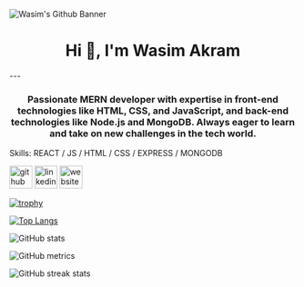 ![Wasim's Github Banner](https://i.ibb.co/512LMFF/Black-Gradient-Minimalist-Linked-In-Banner.png)
<h1 style="text-align: center">Hi 👋, I'm Wasim Akram</h1>
---
<h3 style="text-align: center">Passionate MERN developer with expertise in front-end technologies like HTML, CSS, and JavaScript, and back-end technologies like Node.js and MongoDB. Always eager to learn and take on new challenges in the tech world.</h3>

Skills: REACT / JS / HTML / CSS / EXPRESS / MONGODB

[<img src='https://cdn.jsdelivr.net/npm/simple-icons@3.0.1/icons/github.svg' alt='github' height='40'>](https://github.com/Washim-Akram)  [<img src='https://cdn.jsdelivr.net/npm/simple-icons@3.0.1/icons/linkedin.svg' alt='linkedin' height='40'>](https://www.linkedin.com/in/muhammad-washim-akram-214611280/)  [<img src='https://cdn.jsdelivr.net/npm/simple-icons@3.0.1/icons/icloud.svg' alt='website' height='40'>](https://wasim-akram.netlify.app/)  

[![trophy](https://github-profile-trophy.vercel.app/?username=Washim-Akram)](https://github.com/ryo-ma/github-profile-trophy)

[![Top Langs](https://github-readme-stats.vercel.app/api/top-langs/?username=Washim-Akram)](https://github.com/anuraghazra/github-readme-stats)

![GitHub stats](https://github-readme-stats.vercel.app/api?username=Washim-Akram&show_icons=true)  

![GitHub metrics](https://metrics.lecoq.io/Washim-Akram)  

![GitHub streak stats](https://streak-stats.demolab.com/?user=Washim-Akram)  
